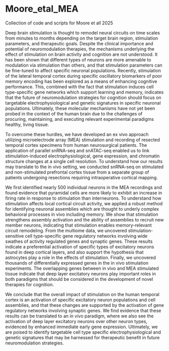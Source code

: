 # Moore_etal_MEA
Collection of code and scripts for Moore et all 2025

Deep brain stimulation is thought to remodel neural circuits on time scales from minutes to months depending on the target brain region, stimulation parameters, and therapeutic goals. Despite the clinical importance and potential of neuromodulation therapies, the mechanisms underlying the effect of stimulation on brain activity and cognition are not understood. It has been shown that different types of neurons are more amenable to modulation via stimulation than others, and that stimulation parameters can be fine-tuned to affect specific neuronal populations. Recently, stimulation of the lateral temporal cortex during specific oscillatory biomarkers of poor memory encoding has been explored as a means of enhancing cognitive performance. This, combined with the fact that stimulation induces cell type-specific gene networks which support learning and memory, indicates that the future of neuromodulation strategies for cognition should focus on targetable electrophysiological and genetic signatures in specific neuronal populations. Ultimately, these molecular mechanisms have not yet been probed in the context of the human brain due to the challenges of procuring, maintaining, and executing relevant experimental paradigms healthy, living tissue.

To overcome these hurdles, we have developed an ex vivo approach utilizing microelectrode array (MEA) stimulation and recording of resected temporal cortex specimens from human neurosurgical patients. The application of parallel snRNA-seq and snATAC-seq enabled us to link stimulation-induced electrophysiological, gene expression, and chromatin structure changes at a single cell resolution. To understand how our results may translate to the in vivo setting, we conducted snRNA-seq on stimulated and non-stimulated prefrontal cortex tissue from a separate group of patients undergoing resections requiring intraoperative cortical mapping.

We first identified nearly 500 individual neurons in the MEA recordings and found evidence that pyramidal cells are more likely to exhibit an increase in firing rate in response to stimulation than interneurons. To understand how stimulation affects local cortical circuit activity, we applied a robust method for identifying neuronal assemblies which are thought to underly complex behavioral processes in vivo including memory. We show that stimulation strengthens assembly activation and the ability of assemblies to recruit new member neurons, indicating that stimulation enables memory-relevant circuit remodeling. From the multiome data, we uncovered stimulation-sensitive cell type-specific gene regulatory networks involving wide swathes of activity regulated genes and synaptic genes. These results indicate a preferential activation of specific types of excitatory neurons found in deep cortical layers, and also support the hypothesis that astrocytes play a role in the effects of stimulation. Finally, we uncovered thousands of differentially expressed genes in the in vivo stimulation experiments. The overlapping genes between in vivo and MEA stimulated tissue indicate that deep layer excitatory neurons play important roles in both paradigms that should be considered in the development of novel therapies for cognition.

We conclude that the overall impact of stimulation on the human temporal cortex is an activation of specific excitatory neuron populations and cell assemblies, and that these changes are supported by the activation of gene regulatory networks involving synaptic genes. We find evidence that these results can be translated to an in vivo paradigm, where we also see the activation of deep layer excitatory neurons over other neuron types, evidenced by enhanced immediate early gene expression. Ultimately, we are poised to identify targetable cell type specific electrophysiological and genetic signatures that may be harnessed for therapeutic benefit in future neuromodulation strategies.
